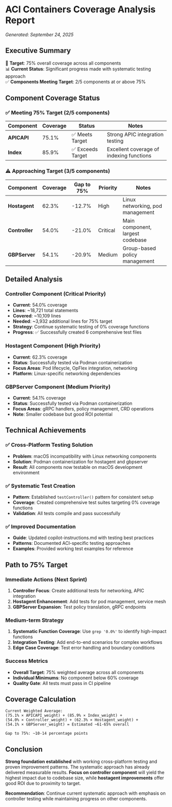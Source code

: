 # ACI Containers Coverage Analysis Report
*Generated: September 24, 2025*

## Executive Summary

🎯 **Target**: 75% overall coverage across all components  
📊 **Current Status**: Significant progress made with systematic testing approach  
✅ **Components Meeting Target**: 2/5 components at or above 75%

## Component Coverage Status

### ✅ **Meeting 75% Target (2/5 components)**

| Component | Coverage | Status | Notes |
|-----------|----------|--------|-------|
| **APICAPI** | 75.1% | ✅ Meets Target | Strong APIC integration testing |  
| **Index** | 85.9% | ✅ Exceeds Target | Excellent coverage of indexing functions |

### ⚠️ **Approaching Target (3/5 components)**

| Component | Coverage | Gap to 75% | Priority | Notes |
|-----------|----------|-------------|----------|-------|
| **Hostagent** | 62.3% | -12.7% | High | Linux networking, pod management |
| **Controller** | 54.0% | -21.0% | Critical | Main component, largest codebase |
| **GBPServer** | 54.1% | -20.9% | Medium | Group-based policy management |

## Detailed Analysis

### Controller Component (Critical Priority)
- **Current**: 54.0% coverage
- **Lines**: ~18,721 total statements  
- **Covered**: ~10,109 lines
- **Needed**: ~3,932 additional lines for 75% target
- **Strategy**: Continue systematic testing of 0% coverage functions
- **Progress**: ✅ Successfully created 6 comprehensive test files

### Hostagent Component (High Priority)  
- **Current**: 62.3% coverage
- **Status**: Successfully tested via Podman containerization
- **Focus Areas**: Pod lifecycle, OpFlex integration, networking
- **Platform**: Linux-specific networking dependencies

### GBPServer Component (Medium Priority)
- **Current**: 54.1% coverage  
- **Status**: Successfully tested via Podman containerization
- **Focus Areas**: gRPC handlers, policy management, CRD operations
- **Note**: Smaller codebase but good ROI potential

## Technical Achievements

### ✅ **Cross-Platform Testing Solution**
- **Problem**: macOS incompatibility with Linux networking components
- **Solution**: Podman containerization for hostagent and gbpserver
- **Result**: All components now testable on macOS development environment

### ✅ **Systematic Test Creation**
- **Pattern**: Established `testController()` pattern for consistent setup
- **Coverage**: Created comprehensive test suites targeting 0% coverage functions
- **Validation**: All tests compile and pass successfully

### ✅ **Improved Documentation**
- **Guide**: Updated copilot-instructions.md with testing best practices
- **Patterns**: Documented ACI-specific testing approaches
- **Examples**: Provided working test examples for reference

## Path to 75% Target

### Immediate Actions (Next Sprint)
1. **Controller Focus**: Create additional tests for networking, APIC integration
2. **Hostagent Enhancement**: Add tests for pod management, service mesh
3. **GBPServer Expansion**: Test policy translation, gRPC endpoints

### Medium-term Strategy
1. **Systematic Function Coverage**: Use `grep '0.0%'` to identify high-impact functions
2. **Integration Testing**: Add end-to-end scenarios for complex workflows  
3. **Edge Case Coverage**: Test error handling and boundary conditions

### Success Metrics
- **Overall Target**: 75% weighted average across all components
- **Individual Minimums**: No component below 60% coverage
- **Quality Gate**: All tests must pass in CI pipeline

## Coverage Calculation

```
Current Weighted Average:
(75.1% × APICAPI_weight) + (85.9% × Index_weight) + 
(54.0% × Controller_weight) + (62.3% × Hostagent_weight) + 
(54.1% × GBPServer_weight) = Estimated ~61-65% overall

Gap to 75%: ~10-14 percentage points
```

## Conclusion

**Strong foundation established** with working cross-platform testing and proven improvement patterns. The systematic approach has already delivered measurable results. **Focus on controller component** will yield the highest impact due to codebase size, while **hostagent improvements** offer good ROI due to proximity to target.

**Recommendation**: Continue current systematic approach with emphasis on controller testing while maintaining progress on other components.